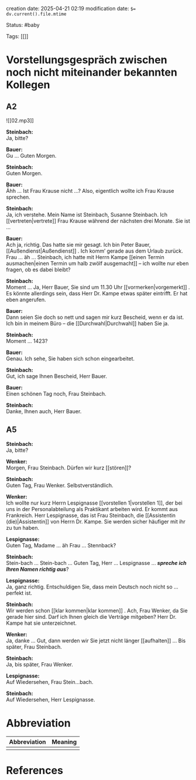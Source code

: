 creation date: 2025-04-21 02:19
modification date: `$= dv.current().file.mtime`

Status: #baby 

Tags: [[]]

# Vorstellungsgespräch zwischen noch nicht miteinander bekannten Kollegen

## A2

![[02.mp3]]

**Steinbach:**  
Ja, bitte?

**Bauer:**  
Gu ... Guten Morgen.

**Steinbach:**  
Guten Morgen.

**Bauer:**  
Ähh ... Ist Frau Krause nicht ...? Also, eigentlich wollte ich Frau Krause sprechen.

**Steinbach:**  
Ja, ich verstehe. Mein Name ist Steinbach, Susanne Steinbach. Ich [[vertreten|vertrete]]  Frau Krause während der nächsten drei Monate. Sie ist ...

**Bauer:**  
Ach ja, richtig. Das hatte sie mir gesagt. Ich bin Peter Bauer, [[Außendienst|Außendienst]] . Ich komm’ gerade aus dem Urlaub zurück. Frau ... äh ... Steinbach, ich hatte mit Herrn Kampe [[einen Termin ausmachen|einen Termin um halb zwölf ausgemacht]]  – ich wollte nur eben fragen, ob es dabei bleibt?

**Steinbach:**  
Moment ... Ja, Herr Bauer, Sie sind um 11.30 Uhr [[vormerken|vorgemerkt]] . Es könnte allerdings sein, dass Herr Dr. Kampe etwas später eintrifft. Er hat eben angerufen.

**Bauer:**  
Dann seien Sie doch so nett und sagen mir kurz Bescheid, wenn er da ist. Ich bin in meinem Büro – die [[Durchwahl|Durchwahl]]  haben Sie ja.

**Steinbach:**  
Moment ... 1423?

**Bauer:**  
Genau. Ich sehe, Sie haben sich schon eingearbeitet.

**Steinbach:**  
Gut, ich sage Ihnen Bescheid, Herr Bauer.

**Bauer:**  
Einen schönen Tag noch, Frau Steinbach.

**Steinbach:**  
Danke, Ihnen auch, Herr Bauer.

## A5

**Steinbach:**  
Ja, bitte?

**Wenker:**  
Morgen, Frau Steinbach. Dürfen wir kurz [[stören]]?

**Steinbach:**  
Guten Tag, Frau Wenker. Selbstverständlich.

**Wenker:**  
Ich wollte nur kurz Herrn Lespignasse [[vorstellen 1|vorstellen 1]], der bei uns in der Personalabteilung als Praktikant arbeiten wird. Er kommt aus Frankreich. Herr Lespignasse, das ist Frau Steinbach, die [[Assistentin (die)|Assistentin]]  von Herrn Dr. Kampe. Sie werden sicher häufiger mit ihr zu tun haben.

**Lespignasse:**  
Guten Tag, Madame ... äh Frau ... Stennback?

**Steinbach:**  
Stein-bach ... Stein-bach ... Guten Tag, Herr ... Lespignasse ... ***spreche ich Ihren Namen richtig aus***?

**Lespignasse:**  
Ja, ganz richtig. Entschuldigen Sie, dass mein Deutsch noch nicht so ... perfekt ist.

**Steinbach:**  
Wir werden schon [[klar kommen|klar kommen]] . Ach, Frau Wenker, da Sie gerade hier sind. Darf ich Ihnen gleich die Verträge mitgeben? Herr Dr. Kampe hat sie unterzeichnet.

**Wenker:**  
Ja, danke ... Gut, dann werden wir Sie jetzt nicht länger [[aufhalten]] ... Bis später, Frau Steinbach.

**Steinbach:**  
Ja, bis später, Frau Wenker.

**Lespignasse:**  
Auf Wiedersehen, Frau Stein...bach.

**Steinbach:**  
Auf Wiedersehen, Herr Lespignasse.








# Abbreviation

| Abbreviation | Meaning |
| ------------ | ------- |
|              |         |


# References